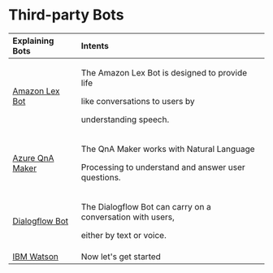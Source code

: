 # Third-party Bots

<table>
  <thead>
    <tr>
      <th style="text-align:left">Explaining Bots</th>
      <th style="text-align:left">Intents</th>
    </tr>
  </thead>
  <tbody>
    <tr>
      <td style="text-align:left"><a href="https://help.acquire.io/chatbots/amazon-lex-bot">Amazon Lex Bot</a>
      </td>
      <td style="text-align:left">
        <p>The Amazon Lex Bot is designed to provide life</p>
        <p>like conversations to users by</p>
        <p>understanding speech.</p>
      </td>
    </tr>
    <tr>
      <td style="text-align:left"><a href="https://help.acquire.io/chatbots/azure-qna-maker">Azure QnA Maker</a>
      </td>
      <td style="text-align:left">
        <p>The QnA Maker works with Natural Language</p>
        <p>Processing to understand and answer user questions.</p>
      </td>
    </tr>
    <tr>
      <td style="text-align:left"><a href="https://help.acquire.io/chatbots/dialogflow-v2">Dialogflow Bot</a>
      </td>
      <td style="text-align:left">
        <p>The Dialogflow Bot can carry on a conversation with users,</p>
        <p>either by text or voice.</p>
      </td>
    </tr>
    <tr>
      <td style="text-align:left"><a href="https://help.acquire.io/chatbots/ibm-watson">IBM Watson</a>
      </td>
      <td style="text-align:left">Now let&apos;s get started</td>
    </tr>
  </tbody>
</table>



